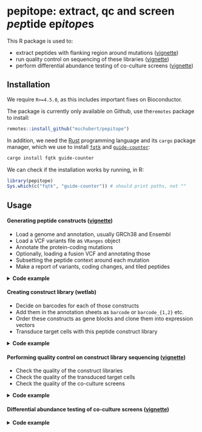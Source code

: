 pepitope: extract, qc and screen *pep*tide ep*itope*s
=====================================================

This R package is used to:

* extract peptides with flanking region around mutations ([vignette](https://mschubert.github.io/pepitope/articles/variant.html))
* run quality control on sequencing of these libraries ([vignette](https://mschubert.github.io/pepitope/articles/qc.html))
* perform differential abundance testing of co-culture screens ([vignette](https://mschubert.github.io/pepitope/articles/screen.html))

Installation
------------

We require `R>=4.5.0`, as this includes important fixes on Bioconductor.

The package is currently only available on Github, use the`remotes` package to
install:

```r
remotes::install_github("mschubert/pepitope")
```

In addition, we need the [Rust](https://www.rust-lang.org/tools/install)
programming language and its `cargo` package manager, which we use to install
[`fqtk`](https://github.com/fulcrumgenomics/fqtk) and
[`guide-counter`](https://github.com/fulcrumgenomics/guide-counter):

```sh
cargo install fqtk guide-counter
```

We can check if the installation works by running, in R:

```r
library(pepitope)
Sys.which(c("fqtk", "guide-counter")) # should print paths, not ""
```

Usage
-----

#### Generating peptide constructs ([vignette](https://mschubert.github.io/pepitope/articles/variant.html))

* Load a genome and annotation, usually GRCh38 and Ensembl
* Load a VCF variants file as `VRanges` object
* Annotate the protein-coding mutations
* Optionally, loading a fusion VCF and annotating those
* Subsetting the peptide context around each mutation
* Make a report of variants, coding changes, and tiled peptides

<details><summary><b>Code example</b></summary>

```r
library(pepitope)

# genome and annotation
ens106 = AnnotationHub::AnnotationHub()[["AH100643"]]
asm = BSgenome.Hsapiens.UCSC.hg38::BSgenome.Hsapiens.UCSC.hg38
seqlevelsStyle(ens106) = "UCSC"

# read variants from VCF file, apply filters and annotate
variant_vcf_file = system.file("my_variants.vcf", package="pepitope")
vr = readVcfAsVRanges(variant_vcf_file) |>
    filter_variants(min_cov=2, min_af=0.05, pass=TRUE)
ann = annotate_coding(vr, ens106, asm)
subs = ann |>
#    filter_expressed(rna_sample, min_reads=1, min_tpm=0) |>
    subset_context(15)

# read fusion variants, apply filters and annotate
fusion_vcf_file = system.file("my_fusions.vcf", package="pepitope")
vr2 = readVcfAsVRanges(fusion_vcf_file) |>
    filter_fusions(min_reads=2, min_split_reads=1, min_tools=1)
seqlevelsStyle(vr2) = "UCSC"
fus = annotate_fusions(vr2, ens106, asm) |>
    subset_context_fusion(15)

# create construct tables and make a report
tiled = make_peptides(subs, fus) |>
    pep_tile() |>
    remove_cutsite(BbsI="GAAGAC")

report = make_report(ann, subs, fus, tiled)
writexl::write_xlsx(report, "my_variants.xlsx")
```

</details>

#### Creating construct library (wetlab)

* Decide on barcodes for each of those constructs
* Add them in the annotation sheets as `barcode` or `barcode_{1,2}` etc.
* Order these constructs as gene blocks and clone them into expression vectors
* Transduce target cells with this peptide construct library

<details><summary><b>Code example</b></summary>

Normally, we want to create an `xlsx` document with all libraries in use:

```r
# this file is manually created from the output of step 1
fname = "my_combined_barcoded_file.xlsx"
sheets = readxl::excel_sheets(fname)
all_constructs = sapply(sheets, readxl::read_xlsx, path=fname, simplify=FALSE)
```

Here, we use our example library instead:

```r
# creating barcoded constructs
lib = "https://raw.githubusercontent.com/hawkjo/freebarcodes/master/barcodes/barcodes12-1.txt"
valid_barcodes = readr::read_tsv(lib, col_names=FALSE)$X1
all_constructs = example_peptides(valid_barcodes)
```

</details>

#### Performing quality control on construct library sequencing ([vignette](https://mschubert.github.io/pepitope/articles/qc.html))

* Check the quality of the construct libraries
* Check the quality of the transduced target cells
* Check the quality of the co-culture screens

<details><summary><b>Code example</b></summary>

Quality Control can be performed on the library, the target cells, or
the co-culture screen:

```r
# demultiplexing and counting example data
sample_sheet = system.file("my_samples.tsv", package="pepitope")
fastq_file = example_fastq(sample_sheet, all_constructs)
temp_dir = demux_fq(fastq_file, sample_sheet, read_structures="7B+T")
dset = count_bc(temp_dir, all_constructs, valid_barcodes)

# quality control plots
plot_barcode_overlap(all_constructs, valid_barcodes)
plot_reads(dset)
plot_distr(dset)
```

</details>

#### Differential abundance testing of co-culture screens ([vignette](https://mschubert.github.io/pepitope/articles/screen.html))

<details><summary><b>Code example</b></summary>

Differential abundance testing works the following way:

```r
# perform abundance testing and plot results
res = screen_calc(dset, list(c("Sample", "Mock")))
plot_screen(res$`Sample vs Mock`)
```

</details>
